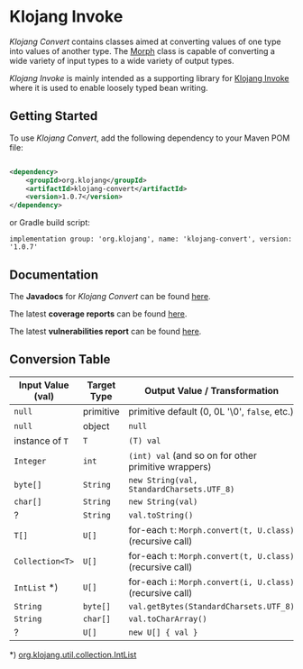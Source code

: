 # Klojang Invoke

_Klojang Convert_ contains classes aimed at converting values of one type into values of
another type. The
[Morph](https://klojang4j.github.io/klojang-convert/api/org.klojang.convert/org/klojang/convert/Morph.html)
class is capable of converting a wide variety of input types to a wide variety of
output types.

_Klojang Invoke_ is mainly intended as a supporting library for
[Klojang Invoke](https://github.com/klojang4j/klojang-invoke) where it is used to enable
loosely typed bean writing.

## Getting Started

To use _Klojang Convert_, add the following dependency to your Maven POM file:

```xml

<dependency>
    <groupId>org.klojang</groupId>
    <artifactId>klojang-convert</artifactId>
    <version>1.0.7</version>
</dependency>
```

or Gradle build script:

```
implementation group: 'org.klojang', name: 'klojang-convert', version: '1.0.7'
```

## Documentation

The **Javadocs** for _Klojang Convert_ can be
found [here](https://klojang4j.github.io/klojang-convert/api).

The latest **coverage reports** can be
found [here](https://klojang4j.github.io/klojang-convert/coverage).

The latest **vulnerabilities report** can be found
[here](https://klojang4j.github.io/klojang-convert/vulnerabilities/dependency-check-report.html).

## Conversion Table

| Input Value (val) | Target Type | Output Value / Transformation                              | 
|-------------------|-------------|------------------------------------------------------------|
| `null`            | primitive   | primitive default (0, 0L '\0', `false`, etc.)              |
| `null`            | object      | `null`                                                     |
| instance of `T`   | `T`         | `(T) val`                                                  |
| `Integer`         | `int`       | `(int) val`  (and so on for other primitive wrappers)      |
| `byte[]`          | `String`    | `new String(val, StandardCharsets.UTF_8)`                  |
| `char[]`          | `String`    | `new String(val)`                                          |
| ?                 | `String`    | `val.toString()`                                           |
| `T[]`             | `U[]`       | for-each `t`: `Morph.convert(t, U.class)` (recursive call) |
| `Collection<T>`   | `U[]`       | for-each `t`: `Morph.convert(t, U.class)` (recursive call) |
| `IntList` *)      | `U[]`       | for-each `i`: `Morph.convert(i, U.class)` (recursive call) |
| `String`          | `byte[]`    | `val.getBytes(StandardCharsets.UTF_8)`                     |
| `String`          | `char[]`    | `val.toCharArray()`                                        |
| ?                 | `U[]`       | `new U[] { val }`                                          |


*) [org.klojang.util.collection.IntList](https://klojang4j.github.io/klojang-util/api/org.klojang.util/org/klojang/util/collection/IntList.html)


